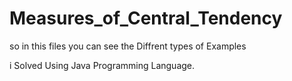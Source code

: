 # Measures_of_Central_Tendency

so in this files you can see the Diffrent types of Examples 

i Solved Using Java Programming Language.

